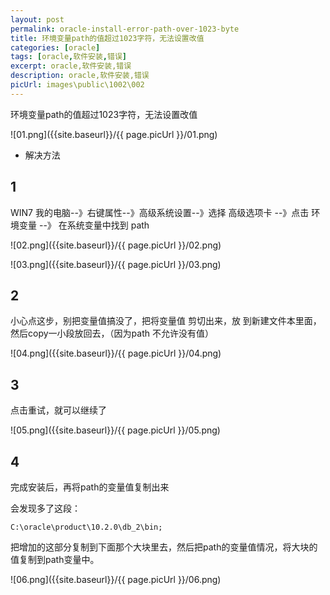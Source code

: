 ```yaml
---
layout: post
permalink: oracle-install-error-path-over-1023-byte
title: 环境变量path的值超过1023字符，无法设置改值
categories: [oracle]
tags: [oracle,软件安装,错误]
excerpt: oracle,软件安装,错误
description: oracle,软件安装,错误
picUrl: images\public\1002\002
---
```



环境变量path的值超过1023字符，无法设置改值

![01.png]({{site.baseurl}}/{{ page.picUrl }}/01.png)


* 解决方法

## 1 ##

WIN7  我的电脑--》右键属性--》高级系统设置--》选择 高级选项卡
--》点击 环境变量 --》 在系统变量中找到 path 

![02.png]({{site.baseurl}}/{{ page.picUrl }}/02.png)

![03.png]({{site.baseurl}}/{{ page.picUrl }}/03.png)



## 2 ##

小心点这步，别把变量值搞没了，把将变量值 剪切出来，放
到新建文件本里面，然后copy一小段放回去，（因为path
不允许没有值）

![04.png]({{site.baseurl}}/{{ page.picUrl }}/04.png)

## 3 ##

点击重试，就可以继续了

![05.png]({{site.baseurl}}/{{ page.picUrl }}/05.png)



## 4 ##

完成安装后，再将path的变量值复制出来

会发现多了这段：
```
C:\oracle\product\10.2.0\db_2\bin;
```
把增加的这部分复制到下面那个大块里去，然后把path的变量值情况，将大块的值复制到path变量中。

![06.png]({{site.baseurl}}/{{ page.picUrl }}/06.png)

